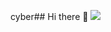 cyber## Hi there 👋
<a href="https://linkedin.com/in/andrewlukeman"><img src="https://img.shields.io/badge-LinkedIn-0072b1?&style=for-the-badge&logo=linkedin&logoColor=white" /></a>
<!--
**AndrewDefends/AndrewDefends** is a ✨ _special_ ✨ repository because its `README.md` (this file) appears on your GitHub profile.

Here are some ideas to get you started:

- 🔭 I’m currently working on ...
- 🌱 I’m currently learning ...
- 👯 I’m looking to collaborate on ...
- 🤔 I’m looking for help with ...
- 💬 Ask me about ...
- 📫 How to reach me: ...
- 😄 Pronouns: ...
- ⚡ Fun fact: ...
-->
